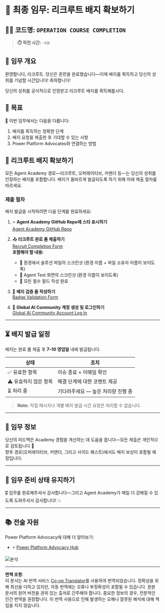 <!--
CO_OP_TRANSLATOR_METADATA:
{
  "original_hash": "c309da91b8c84aad1ab6e8bbf25674df",
  "translation_date": "2025-10-22T01:02:50+00:00",
  "source_file": "docs/recruit/course-completion-badges-recruit/README.md",
  "language_code": "ko"
}
-->
# 🚨 최종 임무: 리크루트 배지 확보하기

## 🕵️‍♂️ 코드명: `OPERATION COURSE COMPLETION`

> **⏱️ 작전 시간:** `~5분`  

## 🎯 임무 개요

환영합니다, 리크루트. 당신은 훈련을 완료했습니다—이제 배지를 획득하고 당신의 성취를 기념할 시간입니다! 축하합니다!  

당신의 성취를 공식적으로 인정받고 리크루트 배지를 획득해봅시다.

## 🔎 목표

📖 이번 임무에서는 다음을 다룹니다:

1. 배지를 획득하는 정확한 단계
1. 배지 요청을 제출한 후 기대할 수 있는 사항
1. Power Platform Advocates와 연결하는 방법

## 🏅 리크루트 배지 확보하기

모든 Agent Academy 경로—리크루트, 오퍼레이티브, 커맨더 등—는 당신의 성취를 인정하는 배지를 포함합니다. 배지가 올바르게 발급되도록 하기 위해 아래 제출 절차를 따르세요.

### 제출 절차

배지 발급을 시작하려면 다음 단계를 완료하세요:

1. ⭐ **Agent Academy GitHub Repo에 스타 표시하기**  
   [Agent Academy GitHub Repo](https://github.com/microsoft/agent-academy)

1. 📤 **리크루트 완료 폼 제출하기**  
   [Recruit Completion Form](https://aka.ms/agent-academy-recruit/badge)  
   **포함해야 할 내용:**
      * 📸 환경에서 솔루션 파일의 스크린샷 (환경 이름 + 파일 소유자 이름이 보이도록)
      * 📸 Agent Test 화면의 스크린샷 (환경 이름이 보이도록)
      * 📝 모든 필수 필드 작성 완료

1. 🧾 **배지 검증 폼 작성하기**  
   [Badge Validation Form](https://aka.ms/agent-academy-recruit/form)

1. 🔐 **Global AI Community 계정 생성 및 로그인하기**  
   [Global AI Community Account Log In](https://globalai.community/auth/login)

---

## ⏳ 배지 발급 일정

배지는 완료 폼 제출 후 **7–10 영업일** 내에 발급됩니다.

| 상태             | 조치                                      |
|------------------|-------------------------------------------|
| ✅ 유효한 항목   | 이슈 종료 + 이메일 확인                  |
| ⚠️ 유효하지 않은 항목 | 해결 단계에 대한 코멘트 제공             |
| ⏳ 처리 중        | 기다려주세요 — 높은 처리량 진행 중         |

> **Note:** 직접 메시지나 개별 배지 발급 시간 요청은 처리할 수 없습니다.

---

## 🧠 임무 정보

당신의 피드백은 Academy 경험을 개선하는 데 도움을 줍니다—모든 제출은 개인적으로 검토됩니다 💖  
향후 경로(오퍼레이티브, 커맨더, 그리고 사이드 퀘스트)에서도 배지 보상이 포함될 예정입니다.

---

## 📡 임무 준비 상태 유지하기

🎖 임무를 완료해주셔서 감사합니다—그리고 Agent Academy가 매일 더 강해질 수 있도록 도와주셔서 감사합니다! 💥

---

## 📚 전술 자원

Power Platform Advocacy에 대해 더 알아보기:

* ⚡ [Power Platform Advocacy Hub](https://aka.ms/power-advocates)

<img src="https://m365-visitor-stats.azurewebsites.net/agent-academy/recruit/final-mission" alt="분석" />

---

**면책 조항**:  
이 문서는 AI 번역 서비스 [Co-op Translator](https://github.com/Azure/co-op-translator)를 사용하여 번역되었습니다. 정확성을 위해 최선을 다하고 있지만, 자동 번역에는 오류나 부정확성이 포함될 수 있습니다. 원본 문서의 원어 버전을 권위 있는 출처로 간주해야 합니다. 중요한 정보의 경우, 전문적인 인간 번역을 권장합니다. 이 번역 사용으로 인해 발생하는 오해나 잘못된 해석에 대해 책임을 지지 않습니다.